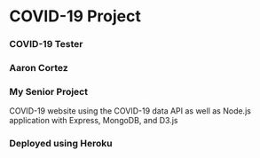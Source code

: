 # COVID-19 Project
### COVID-19 Tester
### Aaron Cortez
### My Senior Project
COVID-19 website using the COVID-19 data API
as well as Node.js application with Express, MongoDB, and D3.js
### Deployed using Heroku

